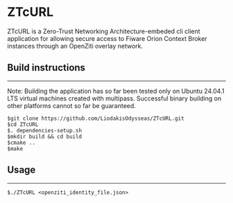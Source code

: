 # **ZTcURL**

ZTcURL is a Zero-Trust Networking Architecture-embeded cli client application for allowing secure access to Fiware Orion Context Broker instances through an OpenZiti overlay network.

## **Build instructions**
--------------------------
Note: Building the application has so far been tested only on Ubuntu 24.04.1 LTS virtual machines created with multipass. Successful binary building on other platforms cannot so far be guaranteed.
```
$git clone https://github.com/LiodakisOdysseas/ZTcURL.git
$cd ZTcURL
$. dependencies-setup.sh
$mkdir build && cd build
$cmake ..
$make
```

## **Usage**
---
```
$./ZTcURL <openziti_identity_file.json>
